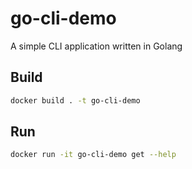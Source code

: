 # go-cli-demo

A simple CLI application written in Golang

## Build

```bash
docker build . -t go-cli-demo

```

## Run

```bash
docker run -it go-cli-demo get --help
```
